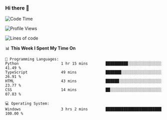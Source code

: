 ### Hi there 👋
<!--START_SECTION:waka-->
![Code Time](http://img.shields.io/badge/Code%20Time-69%20hrs%2056%20mins-blue)

![Profile Views](http://img.shields.io/badge/Profile%20Views-0-blue)

![Lines of code](https://img.shields.io/badge/From%20Hello%20World%20I%27ve%20Written-656.8%20thousand%20lines%20of%20code-blue)

📊 **This Week I Spent My Time On** 

```text
💬 Programming Languages: 
Python                   1 hr 15 mins        ██████████░░░░░░░░░░░░░░░   41.49 % 
TypeScript               49 mins             ███████░░░░░░░░░░░░░░░░░░   26.91 % 
HTML                     43 mins             ██████░░░░░░░░░░░░░░░░░░░   23.77 % 
CSS                      14 mins             ██░░░░░░░░░░░░░░░░░░░░░░░   07.83 % 

💻 Operating System: 
Windows                  3 hrs 2 mins        █████████████████████████   100.00 % 
```


<!--END_SECTION:waka-->
<!--
**AnimeruFR/AnimeruFR** is a ✨ _special_ ✨ repository because its `README.md` (this file) appears on your GitHub profile.

Here are some ideas to get you started:

- 🔭 I’m currently working on ...
- 🌱 I’m currently learning ...
- 👯 I’m looking to collaborate on ...
- 🤔 I’m looking for help with ...
- 💬 Ask me about ...
- 📫 How to reach me: ...
- 😄 Pronouns: ...
- ⚡ Fun fact: ...
-->
